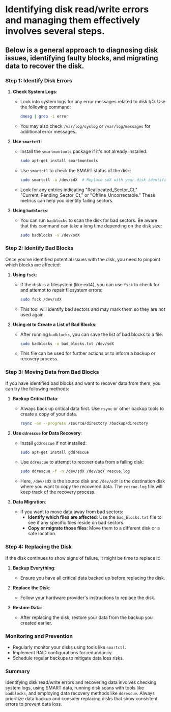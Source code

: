 # Identifying disk read/write errors and managing them effectively involves several steps.
## Below is a general approach to diagnosing disk issues, identifying faulty blocks, and migrating data to recover the disk.

### Step 1: Identify Disk Errors

1. **Check System Logs**:
   - Look into system logs for any error messages related to disk I/O. Use the following command:
     ```bash
     dmesg | grep -i error
     ```
   - You may also check `/var/log/syslog` or `/var/log/messages` for additional error messages.

2. **Use `smartctl`**:
   - Install the `smartmontools` package if it's not already installed:
     ```bash
     sudo apt-get install smartmontools
     ```
   - Use `smartctl` to check the SMART status of the disk:
     ```bash
     sudo smartctl -a /dev/sdX  # Replace sdX with your disk identifier (e.g., sda)
     ```
   - Look for any entries indicating "Reallocated_Sector_Ct," "Current_Pending_Sector_Ct," or "Offline_Uncorrectable." These metrics can help you identify failing sectors.

3. **Using `badblocks`**:
   - You can run `badblocks` to scan the disk for bad sectors. Be aware that this command can take a long time depending on the disk size:
     ```bash
     sudo badblocks -v /dev/sdX
     ```

### Step 2: Identify Bad Blocks

Once you've identified potential issues with the disk, you need to pinpoint which blocks are affected:

1. **Using `fsck`**:
   - If the disk is a filesystem (like ext4), you can use `fsck` to check for and attempt to repair filesystem errors:
     ```bash
     sudo fsck /dev/sdX
     ```
   - This tool will identify bad sectors and may mark them so they are not used again.

2. **Using `dd` to Create a List of Bad Blocks**:
   - After running `badblocks`, you can save the list of bad blocks to a file:
     ```bash
     sudo badblocks -o bad_blocks.txt /dev/sdX
     ```
   - This file can be used for further actions or to inform a backup or recovery process.

### Step 3: Moving Data from Bad Blocks

If you have identified bad blocks and want to recover data from them, you can try the following methods:

1. **Backup Critical Data**:
   - Always back up critical data first. Use `rsync` or other backup tools to create a copy of your data.
     ```bash
     rsync -av --progress /source/directory /backup/directory
     ```

2. **Use `ddrescue` for Data Recovery**:
   - Install `gddrescue` if not installed:
     ```bash
     sudo apt-get install gddrescue
     ```
   - Use `ddrescue` to attempt to recover data from a failing disk:
     ```bash
     sudo ddrescue -f -n /dev/sdX /dev/sdY rescue.log
     ```
   - Here, `/dev/sdX` is the source disk and `/dev/sdY` is the destination disk where you want to copy the recovered data. The `rescue.log` file will keep track of the recovery process.

3. **Data Migration**:
   - If you want to move data away from bad sectors:
     - **Identify which files are affected**: Use the `bad_blocks.txt` file to see if any specific files reside on bad sectors.
     - **Copy or migrate those files**: Move them to a different disk or a safe location.

### Step 4: Replacing the Disk

If the disk continues to show signs of failure, it might be time to replace it:

1. **Backup Everything**:
   - Ensure you have all critical data backed up before replacing the disk.

2. **Replace the Disk**:
   - Follow your hardware provider's instructions to replace the disk.

3. **Restore Data**:
   - After replacing the disk, restore your data from the backup you created earlier.

### Monitoring and Prevention

- Regularly monitor your disks using tools like `smartctl`.
- Implement RAID configurations for redundancy.
- Schedule regular backups to mitigate data loss risks.

### Summary

Identifying disk read/write errors and recovering data involves checking system logs, using SMART data, running disk scans with tools like `badblocks`, and employing data recovery methods like `ddrescue`. 
Always prioritize data backup and consider replacing disks that show consistent errors to prevent data loss.
